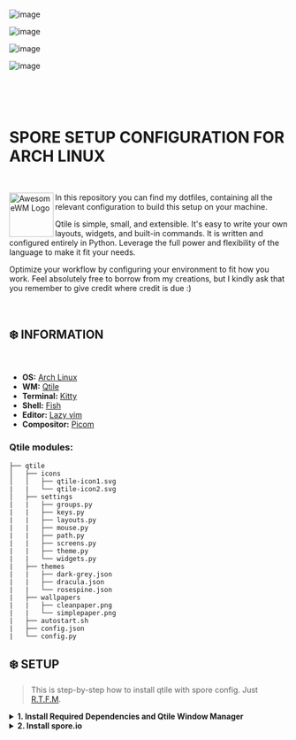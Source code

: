 <?xml version="1.0" encoding="UTF-8" standalone="no"?>
<!-- Created with Inkscape (http://www.inkscape.org/) -->

<svg
   version="1.1"
   id="svg1"
   xml:space="preserve"
   width="2079.228"
   height="1144.9594"
   xmlns:inkscape="http://www.inkscape.org/namespaces/inkscape"
   xmlns:sodipodi="http://sodipodi.sourceforge.net/DTD/sodipodi-0.dtd"
   xmlns:xlink="http://www.w3.org/1999/xlink"
   xmlns="http://www.w3.org/2000/svg"
   xmlns:svg="http://www.w3.org/2000/svg"><defs
     id="defs1"><rect
       x="662.13342"
       y="900.80322"
       width="1333.916"
       height="278.56595"
       id="rect2" /><rect
       x="62.859043"
       y="110.06488"
       width="712.78564"
       height="228.95956"
       id="rect4" /><rect
       x="898.46021"
       y="1114.1366"
       width="328.80045"
       height="96.176865"
       id="rect5" /><rect
       x="1470.1"
       y="1096.8586"
       width="333.97745"
       height="128.24216"
       id="rect6" /><rect
       x="2033.7758"
       y="1111.8152"
       width="330.01099"
       height="110.29439"
       id="rect7" /></defs><g
     id="g1"
     transform="translate(-246.01724,-120.69548)"><image
       width="800.74835"
       height="429.38135"
       preserveAspectRatio="none"
       xlink:href="data:image/png;base64,iVBORw0KGgoAAAANSUhEUgAAAZAAAADKCAYAAACL3RbpAAAABHNCSVQICAgIfAhkiAAAIABJREFU&#10;eJztnXl8FPX9/1+fmb2ym91kk5CbHATCDSEc4oFAAUWtYlVqbevRVi2t1nqgrVpbb63Vr7WtbdWq&#10;+NMqouB9iyBIETnkvgUSIIGEkE02e+/M/P4gGzbLnjOz2U3yfj4e89jJZucz7xz7ee37+Lw/DH0f&#10;lmoDCILot0ipNiCZ9IXJtS/8DARB9E96tcD0xsm3N9pMEAQRD71KUHrLZNxb7CQIglCLtBeTdJ+Y&#10;090+giCIZJO2QpKuE3S62kUQBJEq0k5I0nGiTkebCIIg0oG0EpF0mqzl2JJO9hMEQchBjiikhZCk&#10;ywSciB0kNARB9AaSLQwpF5FUT6zx3D/aayJ9L9U/F0EQRCiRJvxoQhCPSKRMSFI50coRj1hfxzsu&#10;QRBEKgg32Yc+F+vreMdNOqmYbGPdM5pIsCjPRRqbBIUgiFQRSzDCnUf6fqTxEvm+qvT05BpvOCqS&#10;UIQ+L0dQCIIgepJ4BSP4MVFhiXS/pNKTE2w8+YpoAhF8hD6HMOfx3JsgCCJZRPIepDDn4b6OJjCR&#10;7hHreVXpqYk1VmgplmAkekQaXwkkQgTRf1BjAo7kRSg5QseKZm/SRaQnJsVo4hGPcHAxHntaSAiC&#10;IKIhRzjEGI+JeibhbFGdZE+o8YpHOMEInAcfged4xBYVhJxHsocgCEJNQgUkVEQiiYQQ8lzwEXpt&#10;PF5JOHtUJZkTaqxqqmieRujBRzlnOFVQyAshCCIVxON9BAtGsHCIUc5DxSSaZxJqR7ivVUGTjEER&#10;WTzCeR2BST9YGALiEO3gwjxGC2tFso0gCEItwnkf4QQkWCCCH6MdwSKCoLHC2cBCbAn9WhWSISDR&#10;xCOc1xFNNDSdR7jzSGISrycS7muCIIhEiVVtFS50FU40/EGP4c6DD9Z5PcOp3kjg3kkXEbUFJF7x&#10;iCQcwSKhDfo6+Dz04AHwPM9rOh95AJwkSZFEJJKtBEEQcgknIl0HY0wEIAqCIAAQBEEIFgV/hMMX&#10;ch5OUAJzW7BnEmxDUkVETQGJRzzChauCvQpt0GO0Q8PzvM5iseTqdLpcrVY7QKPRDOR5voAxlssY&#10;MzPGMnAyN0IQBJEKJACCJEkuSZLskiS1CIJw1O/3H/T5fE1er/d4e3t7iyAIXpwUinCHpvMxMHf6&#10;gx6DPyCHhrWSKiJqTa7hxCNUQCKFqsIJhi7osevQ6XRGk8mUYzabx+h0uhrGWBFjzMoYM6n4sxAE&#10;QSQbSZIkhyRJrZIkNXq93o12u32zw+E47vV6nQC8IYcv6DH4CA1vhavcQsg5gp5TRDIW2EXyPILz&#10;FMEhqGDR0AHQh5zrzWZzdnZ29midTjeR5/mRjDELTnozBEEQvRkJgChJUrsgCNu8Xu9am822xW63&#10;2wB4Oo+AkASfB4tI4Ait3opU7osIXyeE0gk4UfEIznNoEOJhADCgUzRwQjjysrOzJxgMhpkcx5V0&#10;fp8gCKIv4xZF8bDb7f7cZrOts9vtx3BSSDwA3DjVQwkWkVBvJGkiokRA5IpHcKgq4G0EhMMAwGAw&#10;GLLy8vImGgyGc3meH4TklRsTBEGkK35BEPa53e5Pjh07ttbtdrfhhHi40V1IPIgc1kqqiPByLoJy&#10;8QiIRkbQYeR53jxgwIAheXl5VxoMhos4jsvvHIMgCKK/wXEcl6vT6WozMzNLtFrtMbfb7ZQkCYhc&#10;XRovqlSlyhGQcDeKVKYbTjy6PA0EiYdOp7MWFxfPyMzM/AXP89UybSMIguhr8BzHlRoMhnFGo9Hn&#10;crmaBEEIrAEJXeOmJKeRsIgkOklHEo/AY2i/qsB6jmDxCAiIsfMwWa3WkoKCgiv0ev2FnQlySo4T&#10;BEGchDHGjFqtdmRmZqYVwGG32+0NfC/ktZHaqYQ+F20+jwulAhKpVDfU8whOkncTj7y8vKqcnJxf&#10;ajSaSZ2vJQiCIMKj4Xm+0mAwDOI4rs7pdDo6nw9e2xGtsWIoij6sJyIg8eY9ouU8gsXDOGDAgKFW&#10;q/WXPM8PCzM+QRAEcSqM47h8g8FQxfN8vdPpbA/6Xrh1H9GS54CCfEi8AhIt7wF0X2EeKiCBkFVX&#10;vgOAacCAAUOzs7N/yXHcoEQMJgiCIADGmFWv1w/mef5Ap4jEauQY/L3AY6S5N645Wa6AxApdBXse&#10;gbxHQEBMeXl5VVarlcSDIAhCPowxlq3X6ys5jvvO6XR2IHK7dyB6SCtpVViJVl2FLhLs5n1YrdaS&#10;nJyc6ylsRRAEoRjGGMvR6/UlkiTtcLvdLpzaNj6SoMQcO9YLYglIrKqr4LxHsICEVlx1leoWFBRc&#10;odFoTovHOIIgCCI2HMfl6XQ6g8Ph2CkIgg+xdzIEThWThKuy5ApIOO8juLdVIHTVlTTneT6zuLh4&#10;hl6vvxBUbUUQBKEmjOf5EoPB0NbR0VEvSVLo1rixxEMW0QQkEe8jOHEe3AixK3Q1YMCA6szMzGs7&#10;13kQBEEQ6qLRaDQVHMftcDgcNpy682GoJwIo9EIitQmJ5raEeiCRkuhdQmIwGLLMZvPFjLGcKOMS&#10;BEEQCmCM5ZjN5osNBkMWunc216L7Dq6Rtv+OOHS4J5X0mYq0/iN0Xw99Xl7eJI1GMyGGgQRBEIQy&#10;mEajmZCXlzcJJwUkeE4OFhGl/bTCCkisuuB4KrC6xMNsNudlZGScC8p7EARB9ATajIyMc81mcx66&#10;i0jwNuCRvBAgtgZ0Ea8HEm7gYPGIKCDZ2dkTOI6rjPM+BEEQhEI4jqvMzs6egNgCEroxXywR6X6f&#10;kK/jdWUiha+6LSI0m83ZBoNhJmg/D4IgiJ5EYzAYZprN5mx0D2MFz9VywljdXicnBxIufBXWA8nO&#10;zh7DcVypjHsQBEEQCuA4rjQ7O3sM4vNAZOVCEhGQcBn7UC+kS0B0Op1Rp9MFXCiCIAiiZ9HrdLoJ&#10;Op3OiPACEm1Oj4tgAUmkqVa09u0aAFqz2ZzL8/zIeA0hCIIg1IXn+ZFmszkXpwpIuER6KDE1IdEQ&#10;VmimPtCBN7SMV2MymUYzxrISHJ8gCIJQCcZYlslkGo2TqYVg8eARfk6PG7nrQII9kFMS6TzP67Ra&#10;7bhEjSEIgiBUhWm12nE8z+sQPoEezQOJSSwBCadMkfIfXXkQi8WSy3FcsVyjCIIgCFVgHMcVWyyW&#10;XHTPf0TKgyDMeUS4eF4UbEzIDcJ6IQaDIY/CVwRBEKmHMZZlMBjyEN37SGj9R+B1cst4A4/BeZAu&#10;ZeN5fgBjzCRjbIIgCEJFGGMmnucH4NR8tVzx6EJpDuQUD4TneY1OpxsoxxiCIAhCdZhOpxvI83xo&#10;Ca/iflhyqrACj5EWFGoYYwVyjCEIgiDUp3NO1iDyAkJZXkgiLUZCbxB2AQrP8zzHcbmJGEEQRHLR&#10;6XQYPHgwBg4ciIyMDNhsNuzZsweNjY0QRTHV5hFJhuO4XJ7neUEQoi0cDH6Ma7OpeAUkVJWieiKM&#10;MXOc4xIqodPpkJWVBaPRiIyMDGg0GnDcCQdTEAT4/X64XC50dHSgvb0dfr8/xRYTATiOS9okrtfr&#10;MWXKFFx11VUoKyuDwWAAz/Pw+XxwOp1Yv349Xn31VWzZsoWEpA/TOScn4nnEJSJKmhyGVTJJkjic&#10;2IWQSAJarRZ6vR65ubmYNGkShg0bhpycHOj1emRlZSEzMxMmkwk6nQ48z0OSJAiCAK/Xi46ODtjt&#10;drS3t8Pj8aCpqQlbt27Fhg0bup4jYUk+BoMBw4cPx1lnnYXy8nLodDr4/X4cOnQIK1euxNatW+Fy&#10;uRTfx2g04sYbb8Qll1yCrKwsMNZ9jsjJyUFxcTHGjx+Pf/7zn3j77bdJRPouGZ1zs6LWJaHIEZBI&#10;S945nAhhBaqyCJXQ6/WoqalBVVUVRo8ejXHjxsFqtUKn00Gr1UKjSfzPKEkS/H4/vF4vfD4fjh49&#10;im+++Qa7du3C7t27sW3bNgiCkISfpv/CGMOkSZNwxRVXYPLkyTAajdBqtWCMdf09fvSjH2H9+vV4&#10;+eWX8fXXX8ue0DUaDa677jpcfvnlMJkiF0RyHIfS0lLccsst6OjowGeffQZJUrxVNpF+8DzPM5/P&#10;F5w8DyVhIdEkeFE4N4eF+ZoqsBRiMplQWlqKCy64AJMmTUJRURHy8vLA8+poM2MMWq0WWu2Jfb6y&#10;s7MxdOjQLjFpaGjA8uXLsXz5cjQ0NMDtdqty3/4Kx3E477zz8dvf3oSBAwee4g0E/z2mTZuG6upq&#10;PPvcc3jzjTdkCfm4ceNw2WWXRRWPYAYMGICf/exn2LJlCxobGxO+H5H2hJubw83VCelBPB9dIylV&#10;JOEg8ZAJYwzZ2dmYM2cOJkyYgIkTJ8JkMsnyMOSi1WpRWlqKkpISjBs3Dtdccw3WrFmDr7/+Gh99&#10;9BFcLhd9QpXBtGnTcPvt81FQUHCKeITCGENJSQl+NW8ebK2t+PTTTxP6nfM8jyuuuAK5uYnVsowa&#10;NQqTJk3CO++8k9B1RK8h0jwdad6OmQdJxsxEIpIgjDEMGTIEM2bMwEUXXYTCwkJkZKQ2jRT4RJyf&#10;n48LL7wQ06dPx09+8hMsWrQIK1euxOHDh1NqX28iLy8PV155ZVziEUxhYSF+/etfY+PGjTh69Gjc&#10;1xUUFKCioqKriCJeeJ7H1KlT8e6779KHhL5HUuZlpQISTsmIOGGMoaCgAD/72c8wZcoUlJeXqxai&#10;UpvMzEyMGDECd999N3bu3IlPP/0Ub775Jmw2G002MZg8eTJqa2sTEo8AFRUVuOSSS/Cvf/0r7mvy&#10;8vJgsVgSvhfHcRg0aFBXTobok8TjecSNWh5IlyGUeI2P7OxsXHTRRfjhD3+IioqKHg1TKUGr1WL0&#10;6NGorq7GjBkzsHDhQnzwwQfw+XypNi0tYYxh1qxZXbmmRNHr9RgxYgQyMjLirszKyMiAXi9vHzed&#10;TgeNRgOv1yvreiJ9CZqbVfNGeses1YfQaDSoqanBTTfdhNGjR6c8VCWXQGXYoEGDcPbZZ+M///kP&#10;duzYQZ9cQ9BoNKisrEw4nBRMbm4uzGZz3ALCGJPl7RBEoiQrB0KEITMzE9df/0vMmXMR8vPz+8Sb&#10;3GKxYPbs2Rg1ahReeOEFvPXWW/B4PKk2K20ILNxTgslkku1REEQQaZcDCaX3z4hJYvTo0Zg3bx6m&#10;TJkCnU6XanNUheM4lJWV4bbbbsO4cePw1FNPoaGhIdVmpQV+v1+xV+b1emmBJ6EWqs7RFMJKMhzH&#10;YcaMGfjtb3+LQYMGKQplpDtmsxnf//73UVJSgsceewxbtmzp9yEtt9uNtrY2SJIk2+Nsa2uD0+lU&#10;2TKCUE7fnc3SAK1Wi7lz5+Lee+9FVVVVnxaPADzPY/z48XjwwQdx3nnn9YkwnRIkScKKFStkrygX&#10;BAGHDh2C3W5X2TKCUA55IEnCaDTimmuuwVVXXYXs7OxUm9OjMMZQXV2NO+64A1arFQsXLkx5dR7H&#10;cRg4cCAqKyuh1+tx7Ngx7N69u0cm5i+//BKXXnopysrKEr7WZrPhgw8+oB5VRFpCApIEMjIy8Otf&#10;/xqXX345zOb+25i4sLAQN954IwwGAxYsWJAyETEYDLj66qtx/vnnd4URHQ4Hvv76azz55JPYv39/&#10;Uu+/Z88evPvuu7j22mthMBjivs7j8eCdd97Bt99+m0TrCEI+JCAqYzQa8etf/xpXXHFF3H2I+jJW&#10;qxXXX389fD4fXnnllR7/JJ2ZmYkbbrgBP/zhD7v9PSwWC2bOnInMzEz8/ve/R1NTU9JsEAQBL730&#10;EgYMGIA5c+bEJSIejwfLly/H888/Twl0Im3p+0H5HkSr1eLqq6+O2QE1WQRat/v9fvh8vm6H3++H&#10;IAgpSWpnZWVh3rx5uPzyy3s0D2Q2m3HLLbdEFHOO4zB+/HhMmzYt6bkau92OJ554AgsWLMDRo0cj&#10;emOiKOL48eNYuHAh7r33XrS0tCTVLoJQAnkgKsFxHC699FJcc801PRa2kiQJHR0daG5uhtPpREtL&#10;C/bt24eDBw/CZrOhra0NPM/DYrEgJycHFRUVqKioQFZWFsxmM/Ly8pCRkdEjie6cnBxcf/31aGpq&#10;wtKlS5N+P4vFgt/+9re47LLLoq6h0Ol0GDduHBYvXpz0EFt7ezuefvppLF++HHPmzEFNTQ30ej14&#10;nu/as2X79u1YsmQJtmzZQutpiLSHBEQlpk2bhhtvvBFZWVlJvU9gJ7nt27dj9erVaGhowKZNm3Do&#10;0KG4vQuO4zB48GCMHDkSxcXFmDp1KiorK2E0GpPai6uwsBC/+c1vcOTIEWzbti1p98nOzsbNN9+M&#10;H/zgBzEX4DHGkJubC47jeiRH4/P5sHHjRmzcuBEmkwlWqxUZGRlwu92w2WxUbUX0KkhAVGDMmDG4&#10;9dZbE26fHS+SJMHn82H79u3YuHEjlixZgkOHDslurS6KInbv3o3du3eD4zi89NJLGDp0KC666CKM&#10;HTsWgwcPTkpvLsYYhg4dijvuuAO33HILjh8/rvo9rFYrbr31VsyZMyfuBZupamDpcDjgcDhScm+C&#10;UAMSEIVkZmbi2muv7epiqjYOhwO7d+/Ga6+9hm+++QZHjhxRdXxRFNHR0YH169djw4YNKC8vx5ln&#10;nom5c+eioqIioaqheGCMoba2FjfffDMefvhhVTeqys3NxS233II5c+bIbl5IEET8KN0TvV/D8zyu&#10;v/56TJs2TfXksN/vx65du/DWW29h8eLFquyRHQtJknDgwAEcOHAA77//Pn70ox/hsssuQ3Fxsaqf&#10;0rVaLWbPno1vvvkG77//vipj5uXlYf78+bjgggtIPAgiMXp0T3Sik9raWlx44YWq97ZqaWnBBx98&#10;gOeffx5NTU0pqZxqa2vDc889h6VLl+K6667DzJkzVa0ss1gsuOGGG7pCaUooKCjAbbfdhvPPP7/X&#10;tMUniL4AvdtkYjabceONN6KwsFC1MQVBQF1dHZ566iksXbo05fX/oihi7969+OMf/4ht27bhqquu&#10;QklJiWqhurKyMlx55ZV48MEHZVccFRYWYv78+Tj33HN7pXhwHAeNRgO/30+rzXGi/b3FYkFeXl5X&#10;taDBYADHcWCMQRRFeL1edHR0oK2tDceOHYPNZqP9S1JE73vHpQGMMVx22WUYM2aMapOpIAhYvnw5&#10;/v73v2PXrl1p1YTQ4/HglVdewdatW3HXXXdhxIgRqoTseJ7Hueeei88//xxffvllwtcXFxfjjjvu&#10;wMyZMxWJR0ZGBmpra2NO4JIkweVyobW1Fa2trbLDinq9HqNHj8Y555zTVbDg8/mwc+dOLF26FNu2&#10;bes3JbwajQZZWVmorq7G5MmTMXLkSGRmZsJisSAzMxNmsxl6vb7rfSZJEvx+Pzo6OmC329He3g6H&#10;w4E9e/bg66+/xtatW9Ha2kqC0kOQgMigqKgIF198sWqbQfl8Pnz00Ud44oknEtr7uicRRREbNmzA&#10;7373O9x//wOoqRmrSl7EbDbj+uuvx5YtWxKqyho4cCBuv/12fO9731PseYwZMwb//ve/4369w+HA&#10;+vXr8fHHH+Pzzz9PaDfG0tJSzJs3DzNmzIDZbO5m+2mnnYZLLrkEn376KRYsWJD0FiupJCMjA6ef&#10;fjpOP/10nHbaaRg4cCA0Gg00Gk3UD2WMMeh0OuTk5CAnJ6fr+QkTJmDu3LloamrCN998gzVr1mDl&#10;ypWw2Ww98eP0W3hET6CwkIPrPHicEB8NAC0AHQA9AAPP8yar1TqbMda3Nr3ohDGGX/3qV5g+fboq&#10;n8J9Ph8WL16MRx99NCllrWrT2tqKdevWoqqqCiUlJYp/B4wx5OTk4PDhw9i+fXtc15SVleH3v/89&#10;pk+frkrYiuM4aLXauA+j0YiqqipMmjQJRqMRmzdvjivcWFFRgXvvvRczZ86E0Wg85XfHcRwyMjIw&#10;bNgwDBs2DBs3bpQ1AZaWluKcc86B0WhM+NrW1takNr80m82YNm0a7rzzTsydOxennXYa8vLyoNVq&#10;wfO8bI8+EArMysrCiBEjMHnyZEyZMgUA0NTURO3wAa/NZvtYFEUnAA8ALwAfAD8AofMQAUidR1yQ&#10;gCRIdXU15s2bp8qaD0EQ8OGHH+LPf/5zr1pA1tbWhnXr1mHkyJEoKipSHMbTaDTIzc3Fxx9/HDP0&#10;UFlZiTvvvBNTp05Nac6DMYaMjAwMHToUDocj5t4nBoMBd999N6ZNmxbTc+M4DoWFhcjNzcWqVasS&#10;Dseko4BwHIcJEybg1ltvxTXXXNO1cDVZXRD0ej3y8/NxxhlnYMyYMfD5fKirq0t5V+gUkhQBoV5Y&#10;CcBxHKZPn47y8nLFYwmCgGXLluHxxx9He3u7Ctb1LA0NDbj//vtVy9cMGTIEP/jBD6K+pqqqCnfe&#10;eSfOOuuslC3+C8ViseAnP/kJSkpKor5u1qxZOPPMM+P22Hiex1lnndX1Kbo3k5WVhZ/97Gd4/PHH&#10;MWPGDGRmZvZI+xzGGAwGA0477TT88Y9/xPz581V57xInIQFJALPZjDlz5qgyedXV1eFf//pXUrvA&#10;Jpu9e/fioYcewsGDBxWPlZGRgalTp0ZsBTN48GDcddddOPPMM9Ou2qqwsBDTp0+P+H2dToezzz47&#10;4R5pZrMZkydPThuxlENJSQn+9Kc/4YYbbkBBQUFKNlVjjCErKws//vGP8fDDD2P8+PH9YnO3noB+&#10;iwlw0UUXoaioSPE4ra2tePLJJ5PaD6qn2LBhAxYtWqTKQsexY2swatSoU54fOnQo/vCHP6TtZKrT&#10;6TB+/ISI38/KypJV/swYw/jx43vtwsjhw4fjkUcekR1OUxuNRoPa2lo88sgjOPfcc0lEVIB+g3GS&#10;kZGByZMnK6688vl8+OCDD7B8+XJ1DEsxoiji5Zdfxqeffqp4HYPJZMQPfvCDbhOtwWDAVVddhYkT&#10;J6aleAAnJnqT6dSkeICMjAxYLBZZY1ut1l4nIIwxjBo1Cg888AAmTpyYVh4jYwxlZWX43e9+h4sv&#10;vjht/6d6CyQgcTJ48GDU1NQoHue7777Ds88+m1DpZ7rj8Xjw2muvoaGhQdE4jDGMHTsWpaWlXc8V&#10;FRXFlXhOJYH1IZEElOd52SLAGEurCTgeBg0ahHvuuQcjR47skVyHHAoLC3HTTTdh9uzZaWtjb4AE&#10;JE4mT56seG9zp9OJ119/Hc3NzSpZlT5s2rQJ77zzjuLV8wMGDOiWT8jLy0NmZqZS85KK1+vFhg0b&#10;or6mv0xSRUVFuPvuuzF69Oi0/5kLCwtxyy234PTTT097W9MVEpA44Hkes2bNUhQzlSQJu3btwnvv&#10;vZdWq8zVQpIkLF68GHv37lU0jsFgwLBhw7r6i/l8vrT/fTU1NWHZsmWpNiPl6PV6/OIXv8CECRN6&#10;TX6hpKQEN998MwYOHJhqU3olveOvnGJGjx6N/Px8RZ9SfD4fFi1ahI6ODhUtSy8aGxuxbNkyxW0k&#10;Jk2aBKvVCgA4fPgw6urq1DAvKQS8SjUq0XozjDF8//vfT2gflnSAMYYRI0Zg3rx5qnWW6E+QgMRB&#10;bW1tt7YJctixYwdWrVqlkkXpiSRJeOuttxTv452Xl4fBgwcDONGZ+I033kBra6saJqqKw+HAwoUL&#10;k7pyu7dQVlaGK664QtVwoyRJcLvd6OjoQHt7O9rb22G32+FyuVT9fWs0GsycORPnnHMOhbISpHdl&#10;51KAVqtFWVmZok9Vfr8f69at65O5j1AOHTqElStXYu7cubLfjBqNBjNmzMCqVasgiiJef/11aLVa&#10;zJkzB1VVVRHDI3IT7ZIkJVRB5nA4sGPHDnzyySdYsmSJqpti9UYYY5g7dy6GDx+ueAKWJAkejwe7&#10;d+9GfX09du7ciT179qC1tRWCICAzMxPl5eUYMWIEysvLMXToUGRnZysOmVksFvz0pz/FV199pfgD&#10;UH+CBCQGmZlmjB07VtEY7e3t+Pzzz9M+lq8Goijiyy+/xPe//33Ztf8ajQaDBg0Cz/MQBAE+nw8v&#10;vfQSvvjiC5SVlcFkMp0yURUXF+PWW2+VJSJbtmzBSy+9FJeIuN1utLW1ob6+Hi0tLf3ibxqLkSNH&#10;Yvbs2Yor5To6OrBx40a8+eab2Lx5M44ePRrW01izZk3X4sAhQ4bgvPPOw8yZM5GXl6dISIYMGYLL&#10;LrsMzz77LP1d44QEJAYmk7FbWakc6urqsHXrVpUsSn927NiBffv2hV0UGC/Z2dkoLi7uyi2Iooi6&#10;urqI+ZDJkyfLftPb7XZ8+umnfaq0uqcItORXsi+OJEnYu3cv/vvf/+K9996La594SZJgs9mwdu1a&#10;bNiwAZ999hl++tOf4uyzz5ZdMm0wGDBjxgy89957ikvS+wuUA4lBdXW1ooVckiSlxeZQPUljYyMa&#10;GhoUfYrLz8+nypheQH5+PmbMmCF7rYokSVi/fj3uuusuvP7663GJRyiCIGD16tX4wx/+gEWLFinq&#10;vDt8+HCcccYZsq/vb5CAxGD8+PGKFnK53W7s37+/X7nEgUlBSTWWxWLpqsQi0pfp06fHbCQZCUmS&#10;8O233+K+++6L2c04HlpbW/F///d/ePPNN2VvyKXRaHDxxRdDr9crsqW/QAISg/LyckWx3YaGBtTX&#10;16toUe9gxYoVirwunufTfgFhf8dgMOB73/ue7AKTgwcP4qmnnsKePXtUs8nhcODvf/87li1bJqu1&#10;DmMM5eXlGD9+vGo29WVIQKJwosfRqQnbRGhpaemXAmK32xXvcVJaWtprFqT1R4YMGYLy8nJZ7w+X&#10;y4WFCxdi7dq1qttlt9vxzDPPyF7Umpubi4kTJ9L/XhzQbygKGRkZisp3JUmC0+nsN/tbB+PxeHDo&#10;0CFFY5SXl9ObOI0ZOnSorO7UkiRh8+bNWLJkieIGnJHYuXMn3nzzTVkl1hzHYeTIkWnRQTjdoXdn&#10;FCwWCwwGg+zrRVFMuz3OGWPgOC7pC6Y8Ho+i1dmMMVitVlrYlabwPI+amhpZ4V2Xy4VXX301qfuV&#10;S5KE9957L+5tkkMZNWqUKruO9nWojDcKZrNZsYCkw4ZRjDEMHjwYY8ZGvI0qAAAgAElEQVSMgdls&#10;RmZmJpxOJ+x2O3bs2IFt27apnuT3+/2KF2T11M51ROLo9XpMmDBB1t9n+/btMZtPqoHNZsOKFSsw&#10;evTohCspjUYjhg0bltZtdNIBEpAo6PV6RSW8oiiira1NRYsSZ8CAAbjuuuswZcoUFBcXQ6fTgTEG&#10;SZLg9/tx5MgR/O9//8Pzzz+vaq5GFEXFK7T1ej0JSJpSVlYma4+TE+t56ntktbckSVi3bh2OHz+O&#10;goKChK7VaDQYO3YsPvnkkyRZ1zcgAYkCz/OKKrACi51SxfDhw3Hrrbfi9NNPP6UUmTEGrVaLgQMH&#10;4tJLL8XIkSPx6KOPYt26dardX2l8m8QjfamurpaVHxRFEbm5Obj99tuTYNWpaDQaWe9hnudRXV0N&#10;juOSlqfpC5CAJJlUJYHz8/Nx22234Ywzzohpg0ajwciRI/HAAw/gD3/4A9avX99DVhK9lSFDhsgK&#10;72o0GkydOhVnn312EqwKj5z3IGMMRqMRRqOxT3fQVgol0aPg9/sVdf3kOA5ZWVkqWhQfjDFcc801&#10;OP300+N+8zDGUFFRgQceeECVGviAh6MEai2SnnAch9zcXNkLbAOFHD11yEWv18NsNsu+vj9AAhIF&#10;t9utaDV1oOFbTzNw4ECcc845CbvujDFUVlbiwQcfxMSJExXZoMZCQIfD0a9W8PcWtFqtouKS3oLB&#10;YIDJZEq1GWkNCUgUAnsPyIXjOEVN5uQydepU2SWIAU/kvvvuQ21trWwbtFqt4gZ77e3tJCBpSH8R&#10;EJ1OR5tMxYAEJArt7e2KFgFyHIf8/HwVLYqPgoICRW/wYE9kwoQJssbQarWKf/aGhgZKYKYhGo2m&#10;XwiIRqNR1AevP0ACEgU1QlgZGRk9/imG53nFFUwBEXnggQdkiQjHcYp/7gMHDpCApCE8zyvOb/UG&#10;RFGk/78YkIDEoL29XdE/UX5+PiorK1W0KDaiKKoS+lESzhJFUVH1iiRJaG1tpRBWGhJIgvd1nE4n&#10;2tvbU21GWtP3/wsUsnfvXkWVWIWFhbLbXculpaVFkecUDGMMgwYNwkMPPZRQYt3lcmH37t2y79vW&#10;1objx4/Lvp5IHpIk9fk94CVJQktLC44cOZJqU9IaEpAYrF27VtGbRafTYejQoT26KG7lypWqTr4B&#10;T+T++++P2xPx+XzYvn277M19Dhw4gG3btsm6lkgugW2G+zIejwdffPGFoiKa/gAJSAzq6+sVteRg&#10;jGHGjBk9GjP+7rvvsHLlSlXjt3LWiXzyySfYvn17wmEoj8eDzz77DK2trXJMJZKMIAh9eodNURSx&#10;fv16vPfee6k2Je0hAYmB0+nEvn37FI1RVFSESZMmqWRRbERRxPPPP49NmzapmkMIhLPirc5qa2vD&#10;M888g2PHjsV9D7/fj08//RSLFi1SYiqRRPx+f5/dokAQBGzbtg1PPPEEfYCJAxKQGHR0dGDLli2K&#10;xjCbzZg2bVqPJh7r6urwj3/8A999953qIhJIrI8bNy7m67/66is8+eSTOHq0KaYdfr8fX3zxBf75&#10;z39S+4g0xufzKQrtSJLUVeGUDkfAo2ptbcU777yD3/3ud7LbwPc3qMg5BoIgoL7+INxut+zad57n&#10;MWnSJBQVFeHw4cMqWxiZ//3vf3jsscdwxx13oKqqSrU8THBi/U9/+lPUXeUkScLbb7+NxsZGXHvt&#10;tRgxYgSys7O72SIIAhobG7F06VI8++yzPdKplZCP3++Hy+WCJEmy/qf27duXNm3SBUHA8ePHsXfv&#10;XmzYsAHfffed4i7S/QkSkDhYs+ZrtLS0KKqmqqysxKxZs7BgwQL1DIuBJElYsWIFACRFRCorK3H/&#10;/ffj7rvvjrq/gyiKWL16NTZs2ICzzjoLZWVlqKioQFZWFo4fP44DBw5g06ZN2Lx5M5Xt9hKOHDkC&#10;r9cLvV6f8LV79+7F/Pnz+3wivj9AAhIH+/btw+HDh1FcXCx7AtZqtbjooovw/vvvJ5QTUIOVK1eC&#10;4zjMnz9fdREJJNbvueeemJsEeTweLF26FMCJ3wfHcX0+IdtX2bNnDzwejywBKS0tRUFBgeItj4nU&#10;QzmQOBBFEe+//77i2vfBgwfj0ksv7fFFWJIkYfny5fjzn/+clJxIIJyVyIp1n88Hj8dD4tFL2blz&#10;p+y1RkOGDFHUZ41IH0hA4mTTpk2K9zfX6XS47LLLUF5erpJVibFy5Ur85S9/SVpi/f7770dNTY1q&#10;4xLpy7Fjx2Rv16zVanHFFVfAarWqbBXR05CAxMm+ffuwceNGxRNvcXExfvWrX8FoNKpkWWKsWLEi&#10;aSJSWVmJhx56SJX9RIj0xufzYc2aNbL+hxhjGDZsGH70ox8p2vGTSD0kIHHi8/mwbNky2SurA/A8&#10;j5kzZ2LOnDkp2bJVkiR8+eWXeOyxx5IWznrwwQcpRNHHEUURmzdvlr0eJCMjAz/5yU8wffp02rq4&#10;F0MCkgBffPGF4kWFAGA0GnH99dfjzDPPVMEqeaxcuRKPP/540sJZDzzwQFzrRIjey86dO1FfXy/7&#10;+tzcXMyfPx9nnHFGj4sIx3GqdK3u75CAJIDL5cJbb72lSqPCwsJCzJs3D1VVVSpYljjBnsi+ffvS&#10;IrGeKmgSkUd9fT327t0ru2UOYwzl5eW45557MGvWrKSHsxhjqKqqwpVXXonbbrsNt99+O2666Sac&#10;d955tHWtTKiMNwEC1Uxz587F8OHDFY3FGENtbS3uuusu3HPPPWhoaFDJyvgJrBNhjOGOO+7AoEGD&#10;krJO5K677sLGjRtVGTcZZGZmkojIQBAELF68GFOnTpW99WuwiFRWVmLJkiVobm5W1U6DwYAhQ4bg&#10;ggsuwPe+9z3k5+d3LQoO7Hy5d+9e/Oc//8GKFSv6fKdhNeEBRHvnsJCD6zx4nBAfDQAtAB0APQAD&#10;z/Mmq9U6mzGmS6bhqcJut8NsNmPixImKPzExxlBaWoqysjKsXbsWDodDJSsTo76+HocPH8aIESNg&#10;tVpVFZHs7GzU1tZi586daGxsVGXccBQVFeHiiy+WXSK9ZMmSpK1AtlqtuPDCC5GVlZXwtS6XC6++&#10;+mpCtpWWluKcc86RVajR2tqKhQsXxj2J2mw21NTUoKysLOF7BWCMwWQyoba2FmPHjoXRaERDQwO8&#10;Xq/sJL1Wq0VeXh7OP/98/PznP8fPf/5znHHGGcjOzu62yyBjDAaDAUVFRZg4cSKcTqesBqC9AK/N&#10;ZvtYFEUnAA8ALwAfAD8AofMQAUidR1yQgMigrq4OtbW1KC4uVjwWYwxlZWUYPHgwtm/fnrIGbgcO&#10;HMChQ4cwcuRI1UXEarUmXUTy8/Nx8cUXyxJ1xhiampqwY8eOiBOHTqdDSUkJqqqqUFxcDIPBAIfD&#10;EVf4pi8LiM/ng06nw8SJE2UtKgxGo9GguLgYkyZNwuzZs1FaWor8/PxuHmLwZmkcx0Gj0cBoNMJq&#10;taKiogI1NTWYMmUKfvzjH+Omm27CzJkzMWzYMJjN5qj/04wxZGZmYujQodi+fXuPthzqIZIiIBTC&#10;kkFLSwveeOMNDBkyBBaLRfF4PM9jypQpMJvN+Mc//oGvv/46JVtprlixAjzPY/78+UkLZ919991J&#10;CWc5nU60traioKAg4WtNJhN++ctfYsSIEfjqq69w5MgR+Hw+ZGRkID8/H7W1tRgxYgQsFgtMJhMY&#10;Y3A6nTh06BD++9//YvXq1f22LYckSfjwww8xe/ZsVZLhgW2gy8vLceWVV8Lv96OlpQXt7e3wer0Q&#10;BKGbyAd2R9RqtV1CoiQkWVhYiKuvvhrr16+nUFYckIDI5MMPP8T06dNxzjnnqDLRchyHcePG4aGH&#10;HsILL7yARYsWpaRl9vLlyyGKYlJyIoHE+h//+EesX79elXED2O12NDc3yxIQ4MTEcckll2DOnDmn&#10;TFA8z4f1bAYNGoRRo0bh9ddfxzPPPNNnW5zHwuFwYMGCBRg2bBhyc3NVGzcQiiosLERhYaFq48a6&#10;59ChQ1FaWpo2DR/TGSVVWH0uSJgIXq8X//rXv1Qp6w3AGENRURFuvvlmPPLIIxg6dGhK2p4kuzor&#10;GSW+bW1tijsF8DwPnU4HvV7fdeh0uohhMcYYcnNzceWVV+Lqq6/uF/uER2LNmjV47733VNtKOZXo&#10;9XpVwtO9CNlv8v77H68Cu3btwqJFi1Tf9tJkMmH27Nl48skn8Zvf/Aa5ubk9XiW0YsUKPP7440kR&#10;kcrKSjzwwAOqtj1xuVxobGxMSdjBbDbjkksuwbBhw3r83umC1+vFc889hw0bNvT6BDTHcYrzOf0F&#10;EhAFSJKEhQsX4p133lG9KSDHcRg0aBB+8Ytf4MUXX8Q111yDiooKVe8RDUmSsGzZMvz5z39OiohU&#10;VVXh3nvvQ3V1tSpjSpKEr776KmWVbAMHDsS4ceP6dTlwS0sL/vrXv2LXrl29WkS8Xq9ib7a/QAKi&#10;EI/HgxdffBHbtm1LyptGp9Ohuroat956K/75z3/i4Ycfxvjx45Gfn98jIZNkeiJDhgzG1VdfLXuj&#10;rlDWr1+PAwcOqDJWonAch+rq6n4tIACwceNG/O1vf8PBgwd7pYhIkoTDhw+rGpruy1ASXQXq6urw&#10;8MMP47HHHktap12tVotBgwahoqICs2fPxp49e7Bz507s378fq1evxoEDB7q26JQk6ZQ3b6BaJXQn&#10;wHiqvZYvXw5JknD77bermljneR6zZs3CokWLsGnTJsXjdXR04N1338XQoUNTEoKIVCoa2MJVLole&#10;G1zqKgelE//y5cthNBpx4403ory8vFeJaltbG1555ZV+WxCRKCQgKrF582b85S9/wT333CO7Eige&#10;OI6D0WjE2LFjMWbMGLjdblx33XXweDxobm7GoUOH0NjYiNbWVvh8vq769tzcXJSUlGDAgAFdaxi2&#10;bt2KVatWYf369VHXnwRW4EuSpHp1lslkwnnnnaeKgEiShM8++wwXXHABampqenziam5uDjv5ejwe&#10;2Xu8u1yuhEuEnU6n7EWRLpdLcThWFEV88MEH6OjowM0334zq6upeUWDgcDiwZMkSLF++PNWm9BpI&#10;QFRCkiR88cUXsFqtuOmmmzBgwICk3zNQM5+RkQHgRKv4MWPGxLwmwKhRozBnzhx8++1G/OMff4/Z&#10;rn7FihVdOxuqJSIcx2H48BGKxwlw9OhRPPfcc/jTn/6UVCEPxe/3Y/v27WG9hUCJsRx27tyZsIA0&#10;Nzejra0NAwcOTOg6URRVC8UGqvlaW1tx4403YtKkSWmbmJYkCc3NzXjjjTfwn//8h/ZETwAlK9ED&#10;q9H73Ur0SEiShD179sDn82HkyJFdE3tPwhiLeoS+VqvVYuDAUkycOBGNjY3Yv39/1PHr6upw6NAh&#10;1dqeMMbQ0nIMb775pqJxgqmvr4ckSRg1apRq+ZVoSJKELVu24KWXXkJ7e/sp3/f5fKiqGoyxY8ck&#10;tFLe6/Xitddew+bNmxOyx+VyoaZmHKqrhyT0yd/pdOLZZ59VNY909OhRrF69uqvjgtFoTKuQVnt7&#10;O9asWYPHH38c7777bl8OXUVbiR5Yjd6jrUxIQMIQ+BTndrsxfPhw2U3mepJAz6pRo0Zh48aNMXea&#10;q6urQ2NjI4YPH66KiDQ0NGDx4sWKxghGkiRs3boVPp8PQ4YM6Vo9ngwkSUJTUxOefvrpqHvCHzp0&#10;EGeddRZycnLiskWSJGzbtg3PPPMM7HZ7wjYdOdKIs88+O+4us6IoYtWqVXj55ZdVn0SdTie++eYb&#10;7NmzBzqdDkVFRdBqtSkTElEU4XQ6sXr1arzwwgt4+umnsX///pR0f+hBSEB6C6IoYvv27bDZbBgx&#10;YkSvaRVtsViQm5uLZcuWxYyD19XVoaGhQbGIiKKILVu24OOPP5Z1faxx6+vrUVxcjNzcXNXbhQuC&#10;gB07duBvf/sbPvnkk6ihn46ODjQ3N2P8+PFxCVpdXR0effRR7NixQ5ZtLS0t8Hg8qKmpiemFSZKE&#10;7du349FHH01aDyhJklBXV4eVK1di3759MJlMMBqNPeqRCIKAI0eOYN26dXjqqaewYMECbN68WfUS&#10;/DSFBKQ3IYoidu/ejf3792PMmDGwWCxp5bqHI9D4cP369XG1lz9w4IDiLr4+nw/PPfccdu/eLcfk&#10;qEiShH379uF///sfmpqautp4K/n0K0kSHA4HDh48iFdffRX//ve/sXbt2rjyBoHwX3V1Ncxmc1hB&#10;83g82LVrFx599FHZW8YG7Ny1axdsNhsGDx6MzMzMsOEsp9OJDRs24JFHHsG2bdtk3SsRfD4f9uzZ&#10;g88//xxbtmxB87FjsJgt0Gh4aDQa1ZPtXq8X7e3t+O677/Daa6/hxRdfxCuvvIK9e/f2iVXzCZAU&#10;AQkIQ6zvB46AcAREwwAgA4AJgBmARavV5ldWVv6VMZaZ0I/XR2GMoaamBrfffjvGjBnTrZV0OiKK&#10;Iu677z68/vrrcb2eMYbp06fjtttuk5VY37x5M2644QbV94AIJRCmO3vqVEw+7bSuDsiBT8DhckTB&#10;5dBOpxO7d+9GfX091q1bh2XLlqGtrS3hsEdg/4u5c+di2LBhKC4uhslkgt1ux8GDB7F582YsXrxY&#10;tYVsjDEMHz4cl156KQYPHoyioiLo9Xq0tbWhvr4ea9euxdtvv422tjZV7pcogarCmpoanHnmmSgs&#10;LERxcTHKy8u7PLXA3yVSiXToY2trKw4fPozGxkbU1dVh1apVXWHl3rg2RQ0kSerYv3//zT6frwlA&#10;OwA7AAcAFwA3TgpKoDOvFHKEJRkCMqCysvIpEpDulJaW4tprr8WFF16Y1nkRSZLw7rvv4s4774x7&#10;cmSMYerUqbjjjjtQWVkZt4i0t7fjiSeewKJFi3r0ja3RaGC1WpGXl4cBAwagqKgIBQUFyMnJgcFg&#10;gEajgcPhQEdHB44ePYq6ujo0NzejqakJra2tqrRL4TgOFosFWVlZ0Gq18Hq9aG1tRUdHR1J+FzzP&#10;Izs7G2azGRqNBm63G62trXA6nWkzqTLGoNPpkJ2djZycHGRlZSE3NxdFRUXIzs5GRkYGjEYjdDod&#10;/H4/vF4vPB4PbDYbWlpa0NraipaWFthsNrS1tcFms/U3LyMinQLyW5/P1wwVBSS9Pw73IQ4dOoSH&#10;H34Ye/fuxY9//GNUVFSkbW281WpN6PXB60RuvvnmuJpA2u12vPjii3jjjTd6fALz+/1obm5Gc3Oz&#10;7ByDUkRRhM1mg81m65H7CYKAlpYWtLS09Mj95CBJEjweD44ePUqtRHoJauVAujwSnU5nysrKOq+/&#10;50DCIQgCtmzZgtWrVyM/Px/5+fnQ6XRplxvZuHEjli5dmvDEXl9fj82bN3d9stfpTvwLBH4+SZK6&#10;1ku8+OKLePnll2nPBYLoGbx2u/1jv9/vxAmPw4M0SKIHRCSQRNdrNBoSkBi0trZixYoV2Lt3L4qL&#10;i2G1WtMmNyKKIl599VXZCdXm5mZ8+eWX2LRpE1paWsAY6+qUu27dOjz//PNYsGABVq1a1dfLJgki&#10;nfC2tbV97Pf7HTiZRA8NW6XFjoQJGdBfcTgc+OSTT7BmzRpcfvnlmDVrFqqrq7s+taeKxsZGxWEd&#10;h8OBr776CqtWrerWfyvQq4sgiB4nKfNyPB5I4DHYAwneFz04hKXXaDTGTg8kPfsWpBlutxsbNmzA&#10;l19+iaamJlgsFpjN5pQIic/nw/vvv4+3335btbxEoJGg0gZ/BEEowtvW1vZRkAcSTwgr5hs2UIge&#10;SURCBSRSHiQQwtJ1Csj5JCCJ4XA4sGnTJnz22WfYt28fvF4vrFYrtFqt6gvgwiEIApYtW4bHH388&#10;ZXtqEASRNLxtbW0fdgqIF5FDWAERAWILiCRHQILLeYM9EC0APWPMaLVaz2GM9XwjqD6Ax+PB7t27&#10;sXz5cnz00Udd5aQ6nQ5GoxFA+Hp4Jfh8Pnz++ef429/+lrSVyARBpBTn8ePHPxZF0YHuZbsB7yO0&#10;fBeIwwNRkgMJrROWAEiMMREnaosTqwUluuH1enH48GE8/fTT0Ov1qKioQElJCc444wzU1tbCYrHA&#10;ZDLBZDLJWlnt9/tht9tx7NgxvP3221i8eHGPlZQSBNHjuDrn5rDzttxB4xUQCd29lGCFCj5EAKIk&#10;SfZ0K03tzQTaW+zatQvLli0DYwz5+fkYNWoUKioqYDabkZGRgby8PGRnZyMzMxMGg6FLVLxeL+x2&#10;O9rb29HS0gK73Q6n04V9+77D119/DbvdTvkJgujDSJJkR/cQVah4hE4AcU0IiXggoTcKq2SCIAii&#10;KLak6yK53k6gvcaRI0dw5MiRrud5nodOp4NWqz2lp5AoivD7/V2rd/tJ8ziCIDoRRbFFOLHoKpoH&#10;EnfoKkCiIayonkfn4ZckiZaR9jCCIMDlcsHlcqXaFIIg0ozOOdmP7nN1PJ5IVOS6CaHiEXgUBEHw&#10;e73eg4kaQhAEQSQFyev1HhQEIbRcN1REEkaOgITzQoLLwARBEJolSaJaUIIgiBQjSZJDEIRmBM3R&#10;OLVhIiBDRAICEu+F4cSjmwcCQHC73cckSUpNf2iCIAiiC0mS2txu9zGc2rIknAeSkBbE8kBCBSP4&#10;PFhAgpXN397e3iKKYkMCxhAEQRDqI4mi2NDe3t6C7ivOQ1eeh5vjgRhzuNIcyCneB06EsLw+n+/b&#10;WDcnCIIgkork8/m+FQTBi+4LBsN5IQmTqICEU6nQuJoPgN/hcGyhMBZBEETqkCSpzeFwbMEJ7yO0&#10;bUm4leeyq7AiXRju+dDy3YBRgcZcPrvd3iIIQvI3WSYIgiDCIgjCNrvd3oJTGyeG9r6KNM+Ho+v5&#10;RDyQSAtQgkNYXQLi9XqdXq93HU50fSQIgiB6Fo/X613n9XqdiN55V3ZrE7llvOEWEHYTEABem822&#10;WRTFQzLuQRAEQShAFMVDNpttM7o3TgwWkHALChMiVEASKeEK9T6CcyA+nNhC0eZ2uz/vNJogCILo&#10;Gfxut/tzu91uw0kBCc6BhPNC4qHb6+L1QMKVdMX0QAB4bDbbOlEU98d5H4IgCEIhoijut9lsgRRC&#10;PB5IgITWg4QTkFiJk0h9sMIKiN1uP+ZyuT7pfI4gCIJILj6Xy/WJ3W4/htgCkkg/rFOeV9IyN1IY&#10;yxd0eAF4jh079o3f718XxTCCIAhCOZLf71937Nixb9BdPEJDWIr7YAGRBSTagJGqsEJFJLBlosft&#10;drfZ7fa3JUk6LtdQgiAIIjqSJB232+1vu93uNpwUkGhb18ZbfRX2e7E22w63K1Tw1rbhngveN73r&#10;3O12O4xGo0+r1Y6Esp0QCYIgiFNxu93u148ePbpWkiQnTuwM68KpYaxQLySYRNaDyBaQ0K/D7Z3O&#10;BZ9LksRcLldTZmamlef5yghjEwRBEIkj+ny+5Q0NDe/4/f52nCoeoQISqZliQsQSECB+LyT0+VO8&#10;EUEQRACHDQZDJcdx+XIMJgiCILojCMK248eP/z+Hw9GME8Lh7jyS5n0A8QkIEF4oQr8O9UQQ5jnm&#10;dru9HMfVGQyGKsaYNcxYBEEQRHxIoih+Z7PZnjt+/Hg9gHChKy9OVmBFq746ZexYN5crIIHnYgpG&#10;mANOp9PB83y9Xq8fzBjLjjA+QRAEERlJFMUDNpvtuWPHju3FSfEIeB6h3ke41eddY8kxIF4BASJ7&#10;IbHCWGHHcTqd7TzPH9Dr9ZWMsZwE7CAIguj3BDyP5ubmXejueQSHrqKt/QAUeB9AYgICxBfKCn0+&#10;kqcCp9PZznHcd3q9vpTjuLww4xEEQRDdEQVB2B7G8wiErTw4ue5DzsLBuL0RpQIS+lw8VVtAkOFO&#10;p7NDkqQdOp3OwPN8CajElyAIIhJun8+3/Pjx4y+FyXmES5qHS5zHveNgLBIVECB2PiT4NaGvDRdz&#10;E91ut8vhcOw0GAxtGo2mnDGWEeE+BEEQ/RFJkqQWt9v9ekNDwzud1VbhPI9Q7yNax92Eq65CkSMg&#10;QOxQVjTC/RCSIAi+jo6OgxzH7dBqtZkcxxUqsI8gCKKv4PP7/d+0t7e/cPTo0XUh6zzCleuGK9mN&#10;Z81Hwt6IkglaiYgA3dugSABESZIEh8Nhc7lcW7RabSPP81aO47KgrGcXQRBEb8QvCMJel8v1+tGj&#10;R99pa2s7LEmSAyeFI1zOI17xkJ33CEZpmChaEj10ISHfeWiCDl3IYQCgDxxmszkvOzt7gsFgmMlx&#10;XEnn9wmCIPoyblEUD7vd7s9tNtu6oK66gcONk+s7Qtd59Jh4AOrkGRIVEQ7dRUTbeQRERB9yrjeb&#10;zdnZ2dmjdTrdRJ7nRzLGLDjZKoUgCKI3E4jAtAuCsM3r9a612WxbOjeDCl7P4cWprUmCk+WBnEeP&#10;iAeg3gQcT38sDqd6IwGPRBty6NBdVHQAdDqdzmgymXLMZvMYnU5XwxgrYoxZGWMmFX8WgiCIZCNJ&#10;kuSQJKlVkqRGr9e70W63b3Y4HMc79zAP9TB8OLU1e2i4KtJWtUD43Ifi7TXUnHTj9UQYTnoiAW8k&#10;WEjCCUrooeF5XmexWHJ1Ol2OVqvN12g0A3meL2CM5TLGzJ2VXLzKPyNBEEQiSAAESZJckiTZJUlq&#10;EQThqN/vP+jz+Zq8Xu/x9vb2FkEQAmGoUIEIJxjBwhFcaRWtSaLq4gGoP7nGIyKh3ki4/AiPk2Ki&#10;CTkPPXgAPM/zms5HHie6/3Jh7hvNVoIgCLmEm6C7DsaYiBMLAAUAgiAIwZ6DP8LhCzkPfm04j0P1&#10;hYKxSMYkGq+IRBOScIISeh78uuD8Smgr+XAr4SPZShAEkSiRJuhwG+8F7+AavAlfQBxCRSJUMOIV&#10;jqSLB5C8CTRWi5NYYa1wYhJ6cGEewwlHpEWOBEEQanPKGrcwR3DIKZKYhDtEJBauSqp4AMmdTKN9&#10;2o/kjYTzSkIFIvScBT3G43mQgBAEkSzCrfSO5IkIQY+hohJ6HuptxNqSNuniASR/Mo3WGytafiRS&#10;iCvwXKhghAtdIeQ8kj0EQRBqEs4LCT4PFYFgQQl+LlyIKlaeQ6H9Uy4AAAF9SURBVHF7kkToiQk1&#10;XhEJPEbzTCKJRbSwFQkIQRA9STxeSLT8SLjHeESjR8UD6LkJNZqIBJ9HE5JEjkjjK4HEhyD6D2pM&#10;vHKEJNYROlY0e5MqHkDPToqR7hVLSAKP4QQiUriKqq0Igkg1saqzgs8jCUzodaHjRhKJpIsH0PMT&#10;a7T7RROSwHk0gYk2DkEQRKqINOFHE4horws9j3a/pJKKCTbWPWNVb0V6LtLYJCIEQaSKWKGlRIUi&#10;ljj0mHgAqZ1c47l3rFAUCQZBEL2JeHIVckpwe1Q4AqR6wyY5IhKLlPwiCYIgYiAnX5G24gGkz6f1&#10;ROyQY3O6/JwEQfQf5EzsiVyT8g/L6TSxkjAQBNEfSbbQJI10nIDT0SaCIIh0IC2EI0C6TtbpahdB&#10;EESqSCvxANJ/ok53+wiCIJJN2glHgN4yQfcWOwmCINQibYUjQG+cmHujzQRBEPGQ9qIRTF+YjPvC&#10;z0AQRP+kVwlGKP1h8u0PPyNBEOlJrxaIWPx/Zy0gNU7M/YYAAAAASUVORK5CYII=&#10;"
       id="image1-2"
       x="872.46246"
       y="120.69548" /><path
       class="cls-1"
       d="m 1320.5681,527.98113 c 6.0916,0.8016 3.8473,6.4123 15.3893,9.458 11.542,3.0458 6.4122,-11.8625 12.5038,-10.9007 6.0916,0.8015 10.7404,9.1374 23.0839,14.2672 12.3435,5.1297 21,-4.3283 13.626,-13.7863 -7.3741,-9.458 -27.4122,-37.1908 -72.6183,-42.4809 -82.7175,-9.6183 -87.206,28.6947 -76.4656,37.8321 10.7405,9.1374 29.8168,-10.2596 35.4275,-8.0153 5.4504,2.2443 -3.687,12.9847 7.8549,16.0305 11.542,3.0458 18.7557,-6.7328 21,-4.3282 2.2443,2.4046 -4.0076,9.6183 -7.0534,13.145 -3.0458,3.5267 -36.5496,10.7405 -55.7862,2.8855 -19.2367,-7.855 -30.7786,-54.3435 -34.626,-60.7557 -0.9618,-1.7633 -2.2442,-2.5649 -3.5267,-2.8855 l -1.4427,-6.4122 c 1.2824,-0.3206 2.4046,-0.4809 3.8473,-0.3206 5.9313,0 13.3053,-0.4809 4.8092,-4.6488 -8.4962,-4.168 -11.7023,-2.4046 -11.7023,-2.4046 -12.1832,3.687 -16.0305,15.7099 -9.1374,12.6641 3.0458,-1.2825 5.29,-2.5649 7.5343,-3.5267 l 1.7634,6.4122 c -1.6031,1.603 -2.7252,4.0076 -2.4046,6.7328 0.4809,6.5725 6.4122,74.8625 27.8931,85.4427 21.4809,10.5801 41.3588,0.6412 47.1297,6.0916 5.771,5.4504 -9.9389,44.0839 -14.9083,48.5725 -4.9695,4.3282 -55.626,14.2671 -66.5267,9.7786 -10.9008,-4.4886 10.2595,-48.7328 14.1069,-58.5114 2.2442,-5.4504 -12.3436,-21 -31.7405,-12.6641 -19.5572,8.4961 -21.6412,29.3358 -13.9465,34.145 7.6946,4.8091 19.0763,-11.542 22.7633,-8.3359 2.5649,2.2443 -2.8855,5.4504 -8.4962,8.4962 -4.1679,2.2443 -7.5343,5.9313 -9.1374,10.4198 -6.4122,16.5115 -14.1068,50.0153 5.6107,58.0305 23.4046,9.6183 183.0686,-4.0076 187.3968,0.9619 4.3283,4.9694 -13.7862,10.4198 -23.4045,33.8244 -5.1298,12.3435 -21.1603,36.2289 11.5419,46.4885 32.8626,10.0992 30.9389,-12.9847 24.0458,-15.8702 -5.771,-2.2443 -6.8931,-4.9695 -6.8931,-8.4962 0,-1.4428 0.3206,-2.7252 1.1221,-3.8473 18.2748,-29.6565 41.1985,-79.1908 21.4809,-88.8091 -20.0381,-9.7787 -63.4808,-1.7634 -69.2518,-7.3741 4.9694,-31.7404 42.4809,-45.2061 47.4503,-41.6793 4.9695,3.687 0.1603,11.3816 -2.0839,24.8473 -2.2443,13.4656 19.7175,22.4427 26.29,2.7252 6.5725,-19.7176 -2.084,-53.8626 -15.3893,-60.916 -13.145,-7.0535 -56.748,-10.2596 -57.5496,-12.1832 -0.8015,-1.9237 4.4886,-11.0611 10.5802,-10.0993 z"
       id="path1"
       style="fill:#f0ffff;fill-opacity:1;stroke-width:0px" /><text
       xml:space="preserve"
       id="text1"
       style="font-weight:bold;font-size:133.333px;font-family:Thunder;-inkscape-font-specification:'Thunder Bold';text-align:center;white-space:pre;shape-inside:url(#rect2);display:inline;fill:#0b1618;fill-opacity:1"
       x="243.79918"
       y="0"
       transform="translate(-52.825959,-173.10467)"><tspan
         x="1081.3583"
         y="1025.2024"
         id="tspan3"><tspan
           style="font-family:Satoshi;-inkscape-font-specification:'Satoshi Bold';fill:#ffffff"
           id="tspan1"></tspan></tspan></text><rect
       style="fill:#5a5e69;fill-opacity:1;stroke-width:0.81865"
       id="rect3"
       width="402.07581"
       height="176.63661"
       x="246.01724"
       y="1089.0182"
       ry="0"
       inkscape:transform-center-x="-3.7626201"
       inkscape:transform-center-y="0.81715605" /><rect
       style="fill:#5a5e69;fill-opacity:1;stroke-width:0.81865"
       id="rect3-7"
       width="402.07581"
       height="176.63661"
       x="818.94055"
       y="1085.1288"
       ry="0"
       inkscape:transform-center-x="-3.7626201"
       inkscape:transform-center-y="0.81715605" /><rect
       style="fill:#5a5e69;fill-opacity:1;stroke-width:0.81865"
       id="rect3-7-1"
       width="402.07581"
       height="176.63661"
       x="1369.9089"
       y="1086.3004"
       ry="0"
       inkscape:transform-center-x="-3.7626201"
       inkscape:transform-center-y="0.81715605" /><rect
       style="fill:#5a5e69;fill-opacity:1;stroke-width:0.81865"
       id="rect3-7-1-5"
       width="402.07581"
       height="176.63661"
       x="1923.1694"
       y="1085.5431"
       ry="0"
       inkscape:transform-center-x="-3.7626201"
       inkscape:transform-center-y="0.81715605" /><text
       xml:space="preserve"
       id="text3"
       style="font-style:normal;font-variant:normal;font-weight:bold;font-stretch:normal;font-size:74.6667px;font-family:Satoshi;-inkscape-font-specification:'Satoshi Bold';text-align:center;white-space:pre;shape-inside:url(#rect4);display:inline;fill:#f0ffff;fill-opacity:1"
       transform="translate(16.709465,1021.8874)"><tspan
         x="318.97454"
         y="179.72849"
         id="tspan8"></tspan></text><text
       xml:space="preserve"
       id="text4"
       style="font-style:normal;font-variant:normal;font-weight:bold;font-stretch:normal;font-size:74.6667px;font-family:Satoshi;-inkscape-font-specification:'Satoshi Bold';text-align:center;white-space:pre;shape-inside:url(#rect5);display:inline;fill:#f0ffff;fill-opacity:1"
       transform="translate(-49.717539,20.36923)"><tspan
         x="985.61771"
         y="1183.8008"
         id="tspan9"></tspan></text><text
       xml:space="preserve"
       id="text5"
       style="font-style:normal;font-variant:normal;font-weight:bold;font-stretch:normal;font-size:74.6667px;font-family:Satoshi;-inkscape-font-specification:'Satoshi Bold';text-align:center;white-space:pre;shape-inside:url(#rect6);display:inline;fill:#f0ffff;fill-opacity:1"
       transform="translate(-72.303739,31.78573)"><tspan
         x="1512.9183"
         y="1166.5234"
         id="tspan10"></tspan></text><text
       xml:space="preserve"
       id="text6"
       style="font-style:normal;font-variant:normal;font-weight:bold;font-stretch:normal;font-size:74.6667px;font-family:Satoshi;-inkscape-font-specification:'Satoshi Bold';text-align:center;white-space:pre;shape-inside:url(#rect7);display:inline;fill:#f0ffff;fill-opacity:1"
       transform="translate(-71.428829,11.09463)"><tspan
         x="2068.264"
         y="1181.4785"
         id="tspan11"></tspan></text></g></svg>
![image](https://github.com/sporestudio/dotfiles/assets/144621916/47ec0562-7c52-476e-ba0e-67f085fe3503)


![image](https://github.com/sporestudio/dotfiles/assets/144621916/ecb5e301-bdf2-4a15-a4e1-5fb7f109db23)

![image](https://github.com/sporestudio/dotfiles/assets/144621916/b4076f20-a39b-490d-95ce-34d5447b5954)

![image](https://github.com/sporestudio/dotfiles/assets/144621916/0440bd5b-cf08-4eaa-b85b-2b3059e76b2e)

</br>
</br>
</br>

# SPORE SETUP CONFIGURATION FOR ARCH LINUX

</br>

<a href="https://awesomewm.org/"><img alt="AwesomeWM Logo" height="80" align = "left" src="https://docs.qtile.org/en/stable/_images/qtile-logo.svg"></a>

   In this repository you can find my dotfiles, containing all the relevant configuration to build this setup on your machine.
   

Qtile is simple, small, and extensible. It's easy to write your own layouts, widgets, and built-in commands.
It is written and configured entirely in Python. Leverage the full power and flexibility of the language to make it fit your needs.


Optimize your workflow by configuring your environment to fit how you work. Feel absolutely free to borrow from my creations, but I kindly ask that you remember to give credit where credit is due :)

</br>

## ❄️ INFORMATION

</br>

- **OS:** [Arch Linux](https://archlinux.org)
- **WM:** [Qtile](https://qtile.org/)
- **Terminal:** [Kitty](https://sw.kovidgoyal.net/kitty/)
- **Shell:** [Fish](https://fishshell.com/)
- **Editor:** [Lazy vim](https://www.lazyvim.org/) 
- **Compositor:** [Picom](https://github.com/yshui/picom)

### Qtile modules:

```
├── qtile
│   ├── icons
│   │   ├── qtile-icon1.svg
|   |   └── qtile-icon2.svg
│   ├── settings
|   |   ├── groups.py
|   |   ├── keys.py
|   |   ├── layouts.py  
|   |   ├── mouse.py
|   |   ├── path.py
|   |   ├── screens.py
|   |   ├── theme.py
|   |   └── widgets.py
|   ├── themes
|   |   ├── dark-grey.json
|   |   ├── dracula.json
|   |   └── rosespine.json
|   ├── wallpapers
|   |   ├── cleanpaper.png
|   |   └── simplepaper.png
|   ├── autostart.sh
|   ├── config.json
|   └── config.py

```

## ❄️ SETUP

> This is step-by-step how to install qtile with spore config. Just [R.T.F.M](https://en.wikipedia.org/wiki/RTFM).


<details>
   
   <summary><b>1. Install Required Dependencies and Qtile Window Manager</b></summary>
<br>

:warning: ‎ **This setup instructions only provided for Arch Linux (and other Arch-based distributions)**

Assuming your _AUR Helper_ is [paru](https://github.com/Morganamilo/paru).

> First of all you should install [Qtile Window Manager](https://wiki.archlinux.org/title/Qtile).

```sh
sudo pacman -S qtile
```

> Install necessary dependencies

```sh
sudo pacman -S python-pip python-xlib xcb-utils-keysyms
```

> Install qtile extras

```sh
paru -S qtile-extras
```

> Create a directory for the user config

```sh
mkdir -p ~/.config/qtile
cp /usr/share/doc/qtile/default_config.py ~/.config/qtile/config.py
```
</details>


<details>
   <summary><b>2. Install spore.io</b></summary>
</br>

Install [_Git_](https://git-scm.com/) in case you don't have it yet.

> Install git

```sh
sudo pacman -S git
```

> Clone the repository

```sh
mkdir ~/.config/qtile
cd ~/.config/qtile
git clone https://github.com/sporestudio/dotfiles/tree/main/.config/qtile
```

> Install a few fonts in order for text and icons to be rendered properly.

Necessary fonts:

- **Helvetica** - [here](https://fontsgeek.com/helvetica-font)
- **Mononoki Nerd Fonts** - [here](https://www.nerdfonts.com/font-downloads)
- **Icons Hack Nerd Fonts** - [here](https://www.nerdfonts.com/font-downloads)


Once you download them and unpack them, place them into `~/.fonts` or `~/.local/share/fonts`.
   
</details>

